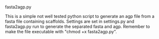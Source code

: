 fasta2agp.py

This is a simple not well tested python script to generate an agp file from a fasta file containing scaffolds. Settings are set in settings.py and fasta2agp.py run to generate the separated fasta and agp. Remember to make the file executable with "chmod +x fasta2agp.py".
